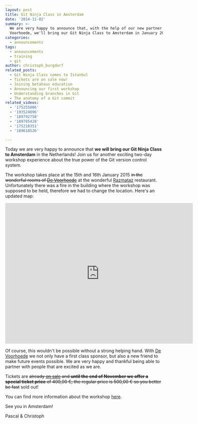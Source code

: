 ```yaml
---
layout: post
title: Git Ninja Class in Amsterdam
date: '2014-11-02'
summary: >-
  We are very happy to announce that, with the help of our new partner De
  Voorhoede, we'll bring our Git Ninja Class to Amsterdam in January 2015!
categories:
  - announcements
tags:
  - announcements
  - training
  - git
author: christoph_burgdorf
related_posts:
  - Git Ninja Class comes to Istanbul
  - Tickets are on sale now!
  - Joining betahaus education
  - Announcing our first workshop
  - Understanding branches in Git
  - The anatomy of a Git commit
related_videos:
  - '175255006'
  - '193524896'
  - '189792758'
  - '189785428'
  - '175218351'
  - '189618526'

---
```


Today we are very happy to announce that **we will bring our Git Ninja Class to Amsterdam** in the Netherlands! Join us for another exciting two-day workshop experience about the true power of the Git version control system.

The workshop takes place at the 15th and 16th January 2015 <s>in the wonderful rooms of [De Voorhoede](http://voorhoede.nl/)</s> at the wonderful <a href="http://www.razmataz.nl/">Razmataz</a> restaurant. Unfortunately there was a fire in the building where the workshop was supposed to be held, therefore we had to change the location. Here's an updated map:

<iframe src="https://www.google.com/maps/embed?pb=!1m14!1m8!1m3!1d19487.51288259427!2d4.858361588649324!3d52.37152408007443!3m2!1i1024!2i768!4f13.1!3m3!1m2!1s0x47c609d91eaee8d5%3A0x1890b8a8a10f0e04!2sRazmataz!5e0!3m2!1sen!2sde!4v1420723459537" width="600" height="450" frameborder="0" style="border:0"></iframe>

Of course, this wouldn't be possible without a strong helping hand. With [De Voorhoede](http://voorhoede.nl/) we not only have a first class sponsor, but also a new friend to make future events possible. We are very happy and thankful being able to partner with people that are excited as we are.

Tickets are <s>already [on sale](http://www.eventbrite.de/e/git-ninja-class-amsterdam-tickets-14095519077?aff=eorg) and **until the end of November we offer a special ticket price** of 400,00 €; the regular price is 500,00 € so you better be fast</s> sold out!

You can find more information about the workshop [here](http://thoughtram.io/git-master-class.html).

See you in Amsterdam!

Pascal & Christoph
